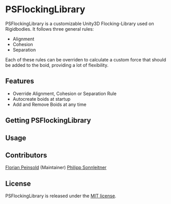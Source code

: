 # PSFlockingLibrary

PSFlockingLibrary is a customizable Unity3D Flocking-Library used on Rigidbodies. It follows three general rules: 

* Alignment
* Cohesion
* Separation

Each of these rules can be overriden to calculate a custom force that should be added to the boid, providing a lot of flexibility. 


## Features

* Override Alignment, Cohesion or Separation Rule
* Autocreate boids at startup
* Add and Remove Boids at any time


## Getting PSFlockingLibrary



## Usage


## Contributors
[Florian Peinsold](https://github.com/Floppi003) (Maintainer)
[Philipp Sonnleitner](https://github.com/AlmostSonny)


## License

PSFlockingLibrary is released under the [MIT license](https://github.com/npruehs/game-math/blob/develop/LICENSE).